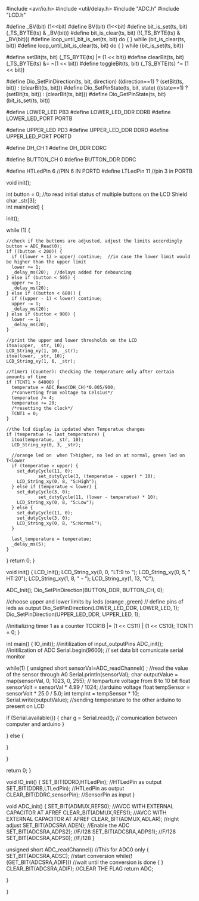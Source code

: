 #include <avr/io.h>
#include <util/delay.h>
#include "ADC.h"
#include "LCD.h"



#define _BV(bit)  (1<<bit)
#define BV(bit)  (1<<bit)
#define bit_is_set(ts, bit) (_TS_BYTE(ts) & _BV(bit))
#define bit_is_clear(ts, bit) (!(_TS_BYTE(ts) & _BV(bit)))
#define loop_until_bit_is_set(ts, bit) do { } while (bit_is_clear(ts, bit))
#define loop_until_bit_is_clear(ts, bit) do { } while (bit_is_set(ts, bit))

#define setBit(ts, bit)     (_TS_BYTE(ts) |= (1 << bit))
#define clearBit(ts, bit)   (_TS_BYTE(ts) &= ~(1 << bit))
#define toggleBit(ts, bit)  (_TS_BYTE(ts) ^= (1 << bit))

#define Dio_SetPinDirection(ts, bit, direction) ((direction==1) ? (setBit(ts, bit)) : (clearBit(ts, bit)))
#define Dio_SetPinState(ts, bit, state) ((state==1) ? (setBit(ts, bit)) : (clearBit(ts, bit)))
#define Dio_GetPinState(ts, bit)  (bit_is_set(ts, bit))

#define LOWER_LED PB3
#define LOWER_LED_DDR DDRB
#define LOWER_LED_PORT PORTB

#define UPPER_LED PD3
#define UPPER_LED_DDR DDRD
#define UPPER_LED_PORT PORTD

#define DH_CH 1
#define DH_DDR DDRC

#define BUTTON_CH 0
#define BUTTON_DDR DDRC


#define HTLedPin   6 //PIN 6 IN PORTD
#define LTLedPin   11 //pin 3 in PORTB

void init();



int button = 0;  //to read initial status of multiple buttons on the LCD Shield
char _str[3];    
int main(void) { 

  init(); 

  while (1) {

    //check if the buttons are adjusted, adjust the limits accordingly
    button = ADC_Read(0);
    if ((button < 200)) {
      if ((lower + 1) > upper) continue;  //in case the lower limit would be higher than the upper limit
      lower += 1;
      _delay_ms(20);  //delays added for debouncing
    } else if (button < 505) {
      upper += 1;
      _delay_ms(20);
    } else if ((button < 680)) {
      if ((upper - 1) < lower) continue;
      upper -= 1;
      _delay_ms(20);
    } else if (button < 900) {
      lower -= 1;
      _delay_ms(20);
    }

    //print the upper and lower thresholds on the LCD
    itoa(upper, _str, 10);
    LCD_String_xy(1, 10, _str);
    itoa(lower, _str, 10);
    LCD_String_xy(1, 6, _str);

    //Timer1 (Counter): Checking the temperature only after certain amounts of time
    if (TCNT1 > 64000) {
      temperatue = ADC_Read(DH_CH)*0.005/900;
      /*converting from voltage to Celsius*/
      temperatue /= 4;
      temperatue += 20;
      /*resetting the clock*/
      TCNT1 = 0;
    }

    //the lcd display is updated when Temperatue changes
    if (temperatue != last_temperature) {
      itoa(temperatue, _str, 10);
      LCD_String_xy(0, 3, _str);

      //orange led on  when T>higher, no led on at normal, green led on T<lower
      if (temperatue > upper) {
        set_dutyCycle(11, 0);
                set_dutyCycle(3, (temperatue - upper) * 10);
        LCD_String_xy(0, 8, "S:High");
      } else if (temperatue < lower) {
        set_dutyCycle(3, 0);
                set_dutyCycle(11, (lower - temperatue) * 10);
        LCD_String_xy(0, 8, "S:Low");
      } else {
        set_dutyCycle(11, 0);
        set_dutyCycle(3, 0);
        LCD_String_xy(0, 8, "S:Normal");
      }

      last_temperature = temperatue;
      _delay_ms(5);
    }
  }
  return 0;
}

void init() {
  LCD_Init();
  LCD_String_xy(0, 0, "LT:9 to ");
  LCD_String_xy(0, 5, " HT:20");
  LCD_String_xy(1, 8, " - ");
  LCD_String_xy(1, 13, "C");

  ADC_Init();
    Dio_SetPinDirection(BUTTON_DDR, BUTTON_CH, 0);

  //choose upper and lower limits by leds (orange ,green) 
  // define pins of leds  as output
  Dio_SetPinDirection(LOWER_LED_DDR, LOWER_LED, 1);
  Dio_SetPinDirection(UPPER_LED_DDR, UPPER_LED, 1);
 

  //initializing timer 1 as a counter
  TCCR1B |= (1 << CS11) | (1 << CS10);
  TCNT1 = 0;
} 






int main()
{
IO_init(); //initilization of input_outputPins
ADC_init(); //initilization of ADC
Serial.begin(9600); // set data bit comunicate serial monitor


  while(1)
{
unsigned short sensorVal=ADC_readChannel() ; //read the value of the sensor through A0
Serial.println(sensorVal);
char outputValue = map(sensorVal, 0, 1023, 0, 255); // temparture voltage from 8 to 10 bit
  float sensorVolt = sensorVal * 4.99 / 1024; //arduino voltage 
  float tempSensor = sensorVolt * 25.0 / 5.0;
  int tempInt = tempSensor * 10;
  Serial.write(outputValue); //sending temperature to the other arduino to present on LCD

  if (Serial.available()) {
    char g = Serial.read(); // comunication between computer and arduino 
    }


    
  } else {
    

  }
  


}

return 0;
}

void IO_init()
{
  SET_BIT(DDRD,HTLedPin);  //HTLedPin as output
  SET_BIT(DDRB,LTLedPin);  //HTLedPin as output
  CLEAR_BIT(DDRC,sensorPin);  //SensorPin as input
}

void ADC_init()
{
  SET_BIT(ADMUX,REFS0); //AVCC WITH EXTERNAL CAPACITOR AT AFREF
	CLEAR_BIT(ADMUX,REFS1); //AVCC WITH EXTERNAL CAPACITOR AT AFREF
	CLEAR_BIT(ADMUX,ADLAR); //right adjust
	SET_BIT(ADCSRA,ADEN); //Enable the ADC
	SET_BIT(ADCSRA,ADPS2); //F/128
	SET_BIT(ADCSRA,ADPS1); //F/128
	SET_BIT(ADCSRA,ADPS0); //F/128
}

unsigned short ADC_readChannel() //This for ADC0 only
{
	SET_BIT(ADCSRA,ADSC); //start conversion
	while(!(GET_BIT(ADCSRA,ADIF))) //wait until the conversion is done
	{
	}
	CLEAR_BIT(ADCSRA,ADIF); //CLEAR THE FLAG
	return ADC;

}


}




